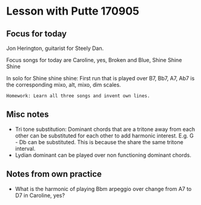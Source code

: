 # Lesson with Putte 170905

## Focus for today

Jon Herington, guitarist for Steely Dan.

Focus songs for today are Caroline, yes, Broken and Blue, Shine Shine Shine

In solo for Shine shine shine: First run that is played over B7, Bb7, A7, Ab7 is
the corresponding mixo, alt, mixo, dim scales.

    Homework: Learn all three songs and invent own lines.

## Misc notes

- Tri tone substitution: Dominant chords that are a tritone away from each other 
can be substituted for each other to add harmonic interest. E.g. G - Db can be 
substituted. This is because the share the same tritone interval.
- Lydian dominant can be played over non functioning dominant chords.


## Notes from own practice

- What is the harmonic of playing Bbm arpeggio over change from A7 to D7 in
Caroline, yes?
